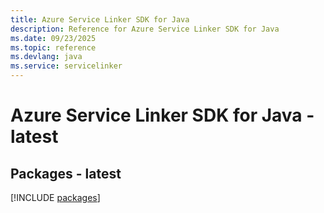 ```yaml
---
title: Azure Service Linker SDK for Java
description: Reference for Azure Service Linker SDK for Java
ms.date: 09/23/2025
ms.topic: reference
ms.devlang: java
ms.service: servicelinker
---
```

# Azure Service Linker SDK for Java - latest
## Packages - latest
[!INCLUDE [packages](service-linker-index.md)]